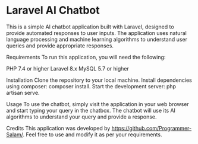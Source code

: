 # Laravel AI Chatbot
This is a simple AI chatbot application built with Laravel, designed to provide automated responses to user inputs. The application uses natural language processing and machine learning algorithms to understand user queries and provide appropriate responses.

Requirements
To run this application, you will need the following:

PHP 7.4 or higher
Laravel 8.x
MySQL 5.7 or higher

Installation
Clone the repository to your local machine.
Install dependencies using composer: composer install.
Start the development server: php artisan serve.

Usage
To use the chatbot, simply visit the application in your web browser and start typing your query in the chatbox. The chatbot will use its AI algorithms to understand your query and provide a response.

Credits
This application was developed by https://github.com/Programmer-Salam/. Feel free to use and modify it as per your requirements.
